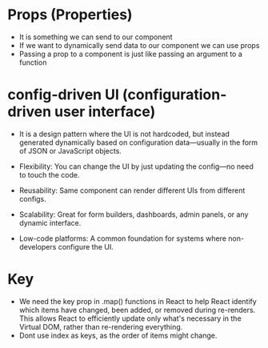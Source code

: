 # Props (Properties)

- It is something we can send to our component
- If we want to dynamically send data to our component we can use props
- Passing a prop to a component is just like passing an argument to a function

# config-driven UI (configuration-driven user interface)

- It is a design pattern where the UI is not hardcoded, but instead generated dynamically based on configuration data—usually in the form of JSON or JavaScript objects.

- Flexibility: You can change the UI by just updating the config—no need to touch the code.
- Reusability: Same component can render different UIs from different configs.
- Scalability: Great for form builders, dashboards, admin panels, or any dynamic interface.
- Low-code platforms: A common foundation for systems where non-developers configure the UI.

# Key

- We need the key prop in .map() functions in React to help React identify which items have changed, been added, or removed during re-renders. This allows React to efficiently update only what's necessary in the Virtual DOM, rather than re-rendering everything.
- Dont use index as keys, as the order of items might change.
